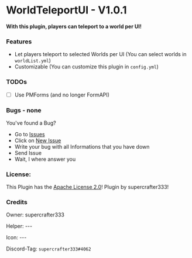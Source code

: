# WorldTeleportUI - V1.0.1

**With this plugin, players can teleport to a world per UI!**

### Features
- Let players teleport to selected Worlds per UI (You can select worlds in `worldList.yml`)
- Customizable (You can customize this plugin in `config.yml`)

### TODOs
- [ ] Use PMForms (and no longer FormAPI)

### Bugs - none
You've found a Bug?
- Go to [Issues](https://github.com/supercrafter333/theSpawn/issues)
- Click on [New Issue](https://github.com/supercrafter333/theSpawn/issues/new/choose)
- Write your bug with all Informations that you have down
- Send Issue
- Wait, I where answer you

### License:
This Plugin has the [Apache License 2.0](/LICENSE)! Plugin by supercrafter333!

### Credits

Owner: supercrafter333

Helper: ---

Icon: ---

Discord-Tag: `supercrafter333#4062`
